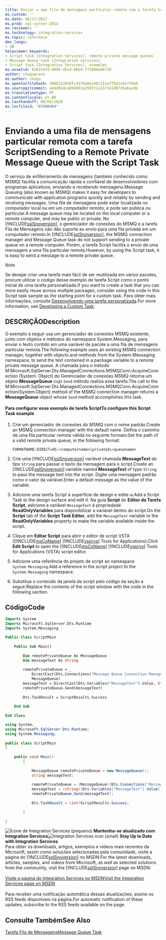 ```yaml
---
title: Enviar a uma fila de mensagens particular remota com a tarefa Script | Microsoft Docs
ms.custom: ''
ms.date: 04/27/2017
ms.prod: sql-server-2014
ms.reviewer: ''
ms.technology: integration-services
ms.topic: reference
dev_langs:
- VB
helpviewer_keywords:
- Script task [Integration Services], remote private message queues
- Message Queue task [Integration Services]
- Script task [Integration Services], examples
ms.assetid: 636314fd-d099-45cd-8bb4-f730d0a06739
author: chugugrace
ms.author: chugu
ms.openlocfilehash: 308815293dfc41f0a0ac60c21ce7f561a5e7f660
ms.sourcegitcommit: ad4d92dce894592a259721a1571b1d8736abacdb
ms.translationtype: MT
ms.contentlocale: pt-BR
ms.lasthandoff: 08/04/2020
ms.locfileid: "87680984"
---
```

# <a name="sending-to-a-remote-private-message-queue-with-the-script-task"></a><span data-ttu-id="74a99-102">Enviando a uma fila de mensagens particular remota com a tarefa Script</span><span class="sxs-lookup"><span data-stu-id="74a99-102">Sending to a Remote Private Message Queue with the Script Task</span></span>
  <span data-ttu-id="74a99-103">O serviço de enfileiramento de mensagens (também conhecido como MSMQ) facilita a comunicação rápida e confiável de desenvolvedores com programas aplicativos, enviando e recebendo mensagens.</span><span class="sxs-lookup"><span data-stu-id="74a99-103">Message Queuing (also known as MSMQ) makes it easy for developers to communicate with application programs quickly and reliably by sending and receiving messages.</span></span> <span data-ttu-id="74a99-104">Uma fila de mensagens pode estar localizada no computador local ou em um computador remoto, e pode ser pública ou particular.</span><span class="sxs-lookup"><span data-stu-id="74a99-104">A message queue may be located on the local computer or a remote computer, and may be public or private.</span></span> <span data-ttu-id="74a99-105">No [!INCLUDE[ssISnoversion](../../includes/ssisnoversion-md.md)], o gerenciador de conexões do MSMQ e a tarefa Fila de Mensagens não dão suporte ao envio para uma fila privada em um computador remoto.</span><span class="sxs-lookup"><span data-stu-id="74a99-105">In [!INCLUDE[ssISnoversion](../../includes/ssisnoversion-md.md)], the MSMQ connection manager and Message Queue task do not support sending to a private queue on a remote computer.</span></span> <span data-ttu-id="74a99-106">Porém, a tarefa Script facilita o envio de uma mensagem a uma fila particular remota.</span><span class="sxs-lookup"><span data-stu-id="74a99-106">However, by using the Script task, it is easy to send a message to a remote private queue.</span></span>  
  
> [!NOTE]  
>  <span data-ttu-id="74a99-107">Se desejar criar uma tarefa mais fácil de ser reutilizada em vários pacotes, procure utilizar o código desse exemplo de tarefa Script como o ponto inicial de uma tarefa personalizada.</span><span class="sxs-lookup"><span data-stu-id="74a99-107">If you want to create a task that you can more easily reuse across multiple packages, consider using the code in this Script task sample as the starting point for a custom task.</span></span> <span data-ttu-id="74a99-108">Para obter mais informações, consulte [Desenvolvendo uma tarefa personalizada](../extending-packages-custom-objects/task/developing-a-custom-task.md).</span><span class="sxs-lookup"><span data-stu-id="74a99-108">For more information, see [Developing a Custom Task](../extending-packages-custom-objects/task/developing-a-custom-task.md).</span></span>  
  
## <a name="description"></a><span data-ttu-id="74a99-109">DESCRIÇÃO</span><span class="sxs-lookup"><span data-stu-id="74a99-109">Description</span></span>  
 <span data-ttu-id="74a99-110">O exemplo a seguir usa um gerenciador de conexões MSMQ existente, junto com objetos e métodos do namespace System.Messaging, para enviar o texto contido em uma variável de pacote a uma fila de mensagens particular remota.</span><span class="sxs-lookup"><span data-stu-id="74a99-110">The following example uses an existing MSMQ connection manager, together with objects and methods from the System.Messaging namespace, to send the text contained in a package variable to a remote private message queue.</span></span> <span data-ttu-id="74a99-111">A chamada para o método M:Microsoft.SqlServer.Dts.ManagedConnections.MSMQConn.AcquireConnection (System. Object) do Gerenciador de conexões MSMQ retorna um objeto **MessageQueue** cujo `Send` método realiza essa tarefa.</span><span class="sxs-lookup"><span data-stu-id="74a99-111">The call to the M:Microsoft.SqlServer.Dts.ManagedConnections.MSMQConn.AcquireConnection(System.Object) method of the MSMQ connection manager returns a **MessageQueue** object whose `Send` method accomplishes this task.</span></span>  
  
#### <a name="to-configure-this-script-task-example"></a><span data-ttu-id="74a99-112">Para configurar esse exemplo de tarefa Script</span><span class="sxs-lookup"><span data-stu-id="74a99-112">To configure this Script Task example</span></span>  
  
1.  <span data-ttu-id="74a99-113">Crie um gerenciador de conexões do MSMQ com o nome padrão.</span><span class="sxs-lookup"><span data-stu-id="74a99-113">Create an MSMQ connection manager with the default name.</span></span> <span data-ttu-id="74a99-114">Defina o caminho de uma fila particular remota válida no seguinte formato:</span><span class="sxs-lookup"><span data-stu-id="74a99-114">Set the path of a valid remote private queue, in the following format:</span></span>  
  
    ```  
    FORMATNAME:DIRECT=OS:<computername>\private$\<queuename>  
    ```  
  
2.  <span data-ttu-id="74a99-115">Crie uma [!INCLUDE[ssISnoversion](../../includes/ssisnoversion-md.md)] variável chamada **MessageText** do tipo `String` para passar o texto da mensagem para o script.</span><span class="sxs-lookup"><span data-stu-id="74a99-115">Create an [!INCLUDE[ssISnoversion](../../includes/ssisnoversion-md.md)] variable named **MessageText** of type `String` to pass the message text into the script.</span></span> <span data-ttu-id="74a99-116">Digite uma mensagem padrão como o valor da variável.</span><span class="sxs-lookup"><span data-stu-id="74a99-116">Enter a default message as the value of the variable.</span></span>  
  
3.  <span data-ttu-id="74a99-117">Adicione uma tarefa Script à superfície de design e edite-a.</span><span class="sxs-lookup"><span data-stu-id="74a99-117">Add a Script Task to the design surface and edit it.</span></span> <span data-ttu-id="74a99-118">Na guia **Script** do **Editor da Tarefa Script**, adicione a variável `MessageText` à propriedade **ReadOnlyVariables** para disponibilizar a variável dentro do script.</span><span class="sxs-lookup"><span data-stu-id="74a99-118">On the **Script** tab of the **Script Task Editor**, add the `MessageText` variable to the **ReadOnlyVariables** property to make the variable available inside the script.</span></span>  
  
4.  <span data-ttu-id="74a99-119">Clique em **Editar Script** para abrir o editor de script VSTA ([!INCLUDE[msCoName](../../includes/msconame-md.md)] [!INCLUDE[vsprvs](../../includes/vsprvs-md.md)] Tools for Applications).</span><span class="sxs-lookup"><span data-stu-id="74a99-119">Click **Edit Script** to open the [!INCLUDE[msCoName](../../includes/msconame-md.md)] [!INCLUDE[vsprvs](../../includes/vsprvs-md.md)] Tools for Applications (VSTA) script editor.</span></span>  
  
5.  <span data-ttu-id="74a99-120">Adicione uma referência do projeto de script ao namespace `System.Messaging`.</span><span class="sxs-lookup"><span data-stu-id="74a99-120">Add a reference in the script project to the `System.Messaging` namespace.</span></span>  
  
6.  <span data-ttu-id="74a99-121">Substitua o conteúdo da janela de script pelo código da seção a seguir.</span><span class="sxs-lookup"><span data-stu-id="74a99-121">Replace the contents of the script window with the code in the following section.</span></span>  
  
## <a name="code"></a><span data-ttu-id="74a99-122">Código</span><span class="sxs-lookup"><span data-stu-id="74a99-122">Code</span></span>  
  
```vb  
Imports System  
Imports Microsoft.SqlServer.Dts.Runtime  
Imports System.Messaging  
  
Public Class ScriptMain  
  
    Public Sub Main()  
  
        Dim remotePrivateQueue As MessageQueue  
        Dim messageText As String  
  
        remotePrivateQueue = _  
            DirectCast(Dts.Connections("Message Queue Connection Manager").AcquireConnection(Dts.Transaction), _  
            MessageQueue)  
        messageText = DirectCast(Dts.Variables("MessageText").Value, String)  
        remotePrivateQueue.Send(messageText)  
  
        Dts.TaskResult = ScriptResults.Success  
  
    End Sub  
  
End Class  
```  
  
```csharp  
using System;  
using Microsoft.SqlServer.Dts.Runtime;  
using System.Messaging;  
  
public class ScriptMain  
{  
  
    public void Main()  
        {  
  
            MessageQueue remotePrivateQueue = new MessageQueue();  
            string messageText;  
  
            remotePrivateQueue = (MessageQueue)(Dts.Connections["Message Queue Connection Manager"].AcquireConnection(Dts.Transaction) as MessageQueue);  
            messageText = (string)(Dts.Variables["MessageText"].Value);  
            remotePrivateQueue.Send(messageText);  
  
            Dts.TaskResult = (int)ScriptResults.Success;  
  
        }  
  
}  
```  
  
<span data-ttu-id="74a99-123">![Ícone de Integration Services (pequeno)](../media/dts-16.gif "Ícone do Integration Services (pequeno)")  **Mantenha-se atualizado com Integration Services**</span><span class="sxs-lookup"><span data-stu-id="74a99-123">![Integration Services icon (small)](../media/dts-16.gif "Integration Services icon (small)")  **Stay Up to Date with Integration Services**</span></span><br /> <span data-ttu-id="74a99-124">Para obter os downloads, artigos, exemplos e vídeos mais recentes da Microsoft, assim como soluções selecionadas pela comunidade, visite a página do [!INCLUDE[ssISnoversion](../../includes/ssisnoversion-md.md)] no MSDN:</span><span class="sxs-lookup"><span data-stu-id="74a99-124">For the latest downloads, articles, samples, and videos from Microsoft, as well as selected solutions from the community, visit the [!INCLUDE[ssISnoversion](../../includes/ssisnoversion-md.md)] page on MSDN:</span></span><br /><br /> [<span data-ttu-id="74a99-125">Visite a página do Integration Services no MSDN</span><span class="sxs-lookup"><span data-stu-id="74a99-125">Visit the Integration Services page on MSDN</span></span>](https://go.microsoft.com/fwlink/?LinkId=136655)<br /><br /> <span data-ttu-id="74a99-126">Para receber uma notificação automática dessas atualizações, assine os RSS feeds disponíveis na página.</span><span class="sxs-lookup"><span data-stu-id="74a99-126">For automatic notification of these updates, subscribe to the RSS feeds available on the page.</span></span>  
  
## <a name="see-also"></a><span data-ttu-id="74a99-127">Consulte Também</span><span class="sxs-lookup"><span data-stu-id="74a99-127">See Also</span></span>  
 [<span data-ttu-id="74a99-128">Tarefa Fila de Mensagens</span><span class="sxs-lookup"><span data-stu-id="74a99-128">Message Queue Task</span></span>](../control-flow/message-queue-task.md)  
  
  
